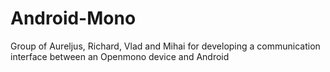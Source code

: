 # Android-Mono
Group of Aureljus, Richard, Vlad and Mihai for developing a communication interface between an Openmono device and Android

